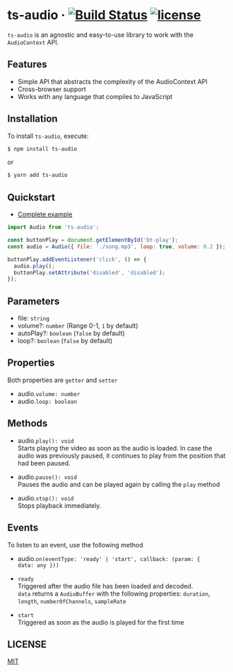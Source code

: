 # ts-audio &middot; [![Build Status](https://travis-ci.org/EvandroLG/ts-audio.svg?branch=master)](https://travis-ci.org/ts-audio) [![license](https://badgen.now.sh/badge/license/MIT)](./LICENSE)
`ts-audio` is an agnostic and easy-to-use library to work with the `AudioContext` API.

## Features
* Simple API that abstracts the complexity of the AudioContext API
* Cross-browser support
* Works with any language that compiles to JavaScript

## Installation
To install `ts-audio`, execute:

```sh
$ npm install ts-audio
```

or

```sh
$ yarn add ts-audio
```

## Quickstart
- [Complete example](https://github.com/EvandroLG/ts-audio/tree/master/demo)

```js
import Audio from 'ts-audio';

const buttonPlay = document.getElementById('bt-play');
const audio = Audio({ file: './song.mp3', loop: true, volume: 0.2 });

buttonPlay.addEventListener('click', () => {
  audio.play();
  buttonPlay.setAttribute('disabled', 'disabled');
});
```

## Parameters
* file: <code>string</code>
* volume?: <code>number</code> (Range 0-1, <code>1</code> by default)
* autoPlay?: <code>boolean</code> (<code>false</code> by default)
* loop?: <code>boolean</code> (<code>false</code> by default)

## Properties
Both properties are `getter` and `setter`

* audio.<code>volume: number</code>
* audio.<code>loop: boolean</code>

## Methods
* audio.<code>play(): void</code><br>
Starts playing the video as soon as the audio is loaded. In case the audio was previously paused, it continues to play from the position that had been paused.

* audio.<code>pause(): void</code><br>
Pauses the audio and can be played again by calling the `play` method

* audio.<code>stop(): void</code><br>
Stops playback immediately.

## Events
To listen to an event, use the following method

* audio.<code>on(eventType: 'ready' | 'start', callback: (param: { data: any }))</code>

* <code>ready</code><br>
Triggered after the audio file has been loaded and decoded.<br>
`data` returns a `AudioBuffer` with the following properties: `duration`, `length`, `numberOfChannels`, `sampleRate`

* <code>start</code><br>
Triggered as soon as the audio is played for the first time

## LICENSE
[MIT](https://github.com/EvandroLG/ts-audio/tree/master/LICENSE)

